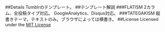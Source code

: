 ##Details
Tumblrのテンプレート。
##テンプレート解説
###FLATISM
2カラム、全投稿タイプ対応。
GoogleAnalytics、Disqus対応。
###TATEGAKISM
縦書きテーマ。テキストのみ。ブラウザによっては横書き。
##License
Licensed under the [MIT License](http://opensource.org/licenses/mit-license.php)